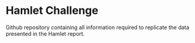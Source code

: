 # Hamlet Challenge
Github repository containing all information required to replicate the data presented in the Hamlet report.
